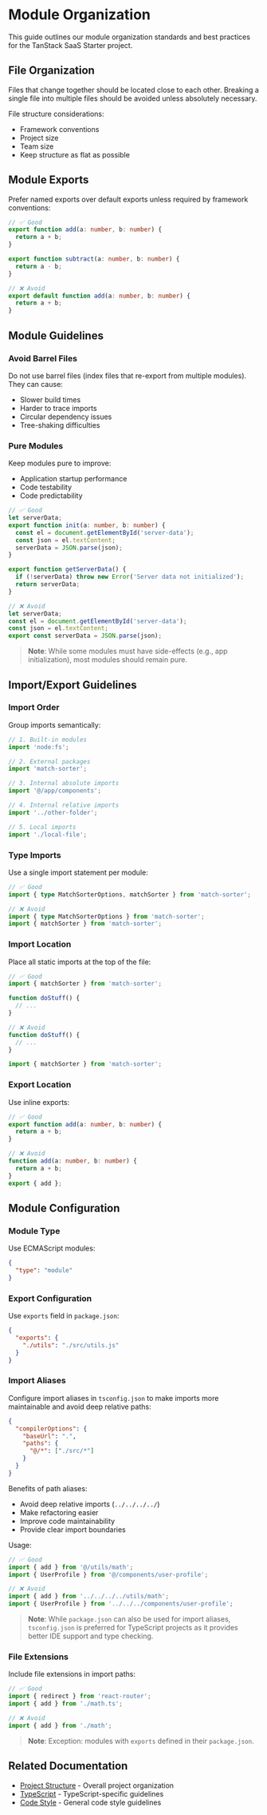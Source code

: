 # Module Organization

This guide outlines our module organization standards and best practices for the TanStack SaaS Starter project.

## File Organization

Files that change together should be located close to each other. Breaking a single file into multiple files should be avoided unless absolutely necessary.

File structure considerations:

- Framework conventions
- Project size
- Team size
- Keep structure as flat as possible

## Module Exports

Prefer named exports over default exports unless required by framework conventions:

```typescript
// ✅ Good
export function add(a: number, b: number) {
  return a + b;
}

export function subtract(a: number, b: number) {
  return a - b;
}

// ❌ Avoid
export default function add(a: number, b: number) {
  return a + b;
}
```

## Module Guidelines

### Avoid Barrel Files

Do not use barrel files (index files that re-export from multiple modules). They can cause:

- Slower build times
- Harder to trace imports
- Circular dependency issues
- Tree-shaking difficulties

### Pure Modules

Keep modules pure to improve:

- Application startup performance
- Code testability
- Code predictability

```typescript
// ✅ Good
let serverData;
export function init(a: number, b: number) {
  const el = document.getElementById('server-data');
  const json = el.textContent;
  serverData = JSON.parse(json);
}

export function getServerData() {
  if (!serverData) throw new Error('Server data not initialized');
  return serverData;
}

// ❌ Avoid
let serverData;
const el = document.getElementById('server-data');
const json = el.textContent;
export const serverData = JSON.parse(json);
```

> **Note**: While some modules must have side-effects (e.g., app initialization), most modules should remain pure.

## Import/Export Guidelines

### Import Order

Group imports semantically:

```typescript
// 1. Built-in modules
import 'node:fs';

// 2. External packages
import 'match-sorter';

// 3. Internal absolute imports
import '@/app/components';

// 4. Internal relative imports
import '../other-folder';

// 5. Local imports
import './local-file';
```

### Type Imports

Use a single import statement per module:

```typescript
// ✅ Good
import { type MatchSorterOptions, matchSorter } from 'match-sorter';

// ❌ Avoid
import { type MatchSorterOptions } from 'match-sorter';
import { matchSorter } from 'match-sorter';
```

### Import Location

Place all static imports at the top of the file:

```typescript
// ✅ Good
import { matchSorter } from 'match-sorter';

function doStuff() {
  // ...
}

// ❌ Avoid
function doStuff() {
  // ...
}

import { matchSorter } from 'match-sorter';
```

### Export Location

Use inline exports:

```typescript
// ✅ Good
export function add(a: number, b: number) {
  return a + b;
}

// ❌ Avoid
function add(a: number, b: number) {
  return a + b;
}
export { add };
```

## Module Configuration

### Module Type

Use ECMAScript modules:

```json
{
  "type": "module"
}
```

### Export Configuration

Use `exports` field in `package.json`:

```json
{
  "exports": {
    "./utils": "./src/utils.js"
  }
}
```

### Import Aliases

Configure import aliases in `tsconfig.json` to make imports more maintainable and avoid deep relative paths:

```json
{
  "compilerOptions": {
    "baseUrl": ".",
    "paths": {
      "@/*": ["./src/*"]
    }
  }
}
```

Benefits of path aliases:

- Avoid deep relative imports (`../../../../`)
- Make refactoring easier
- Improve code maintainability
- Provide clear import boundaries

Usage:

```typescript
// ✅ Good
import { add } from '@/utils/math';
import { UserProfile } from '@/components/user-profile';

// ❌ Avoid
import { add } from '../../../../utils/math';
import { UserProfile } from '../../../components/user-profile';
```

> **Note**: While `package.json` can also be used for import aliases, `tsconfig.json` is preferred for TypeScript projects as it provides better IDE support and type checking.

### File Extensions

Include file extensions in import paths:

```typescript
// ✅ Good
import { redirect } from 'react-router';
import { add } from './math.ts';

// ❌ Avoid
import { add } from './math';
```

> **Note**: Exception: modules with `exports` defined in their `package.json`.

## Related Documentation

- [Project Structure](./project-structure.md) - Overall project organization
- [TypeScript](./typescript.md) - TypeScript-specific guidelines
- [Code Style](./code-style.md) - General code style guidelines

